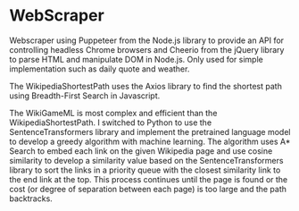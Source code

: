 # WebScraper
Webscraper using Puppeteer from the Node.js library to provide an API for controlling headless Chrome browsers and Cheerio from the jQuery library to parse HTML and manipulate DOM in Node.js. Only used for simple implementation such as daily quote and weather.

The WikipediaShortestPath uses the Axios library to find the shortest path using Breadth-First Search in Javascript.

The WikiGameML is most complex and efficient than the WikipediaShortestPath. I switched to Python to use the SentenceTransformers library and implement the pretrained language model to develop a greedy algorithm with machine learning. The algorithm uses A* Search to embed each link on the given Wikipedia page and use cosine similarity to develop a similarity value based on the SentenceTransformers library to sort the links in a priority queue with the closest similarity link to the end link at the top. This process continues until the page is found or the cost (or degree of separation between each page) is too large and the path backtracks.